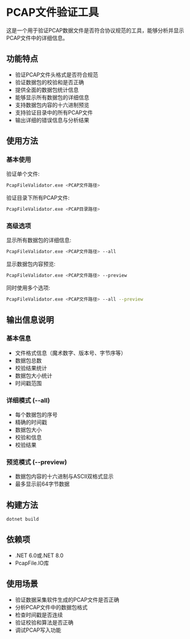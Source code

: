 # PCAP文件验证工具

这是一个用于验证PCAP数据文件是否符合协议规范的工具，能够分析并显示PCAP文件中的详细信息。

## 功能特点

- 验证PCAP文件头格式是否符合规范
- 验证数据包的校验和是否正确
- 提供全面的数据包统计信息
- 能够显示所有数据包的详细信息
- 支持数据包内容的十六进制预览
- 支持验证目录中的所有PCAP文件
- 输出详细的错误信息与分析结果

## 使用方法

### 基本使用

验证单个文件:

```bash
PcapFileValidator.exe <PCAP文件路径>
```

验证目录下所有PCAP文件:

```bash
PcapFileValidator.exe <PCAP目录路径>
```

### 高级选项

显示所有数据包的详细信息:

```bash
PcapFileValidator.exe <PCAP文件路径> --all
```

显示数据包内容预览:

```bash
PcapFileValidator.exe <PCAP文件路径> --preview
```

同时使用多个选项:

```bash
PcapFileValidator.exe <PCAP文件路径> --all --preview
```

## 输出信息说明

### 基本信息
- 文件格式信息（魔术数字、版本号、字节序等）
- 数据包总数
- 校验结果统计
- 数据包大小统计
- 时间戳范围

### 详细模式 (--all)
- 每个数据包的序号
- 精确的时间戳
- 数据包大小
- 校验和信息
- 校验结果

### 预览模式 (--preview)
- 数据包内容的十六进制与ASCII双格式显示
- 最多显示前64字节数据

## 构建方法

```bash
dotnet build
```

## 依赖项

- .NET 6.0或.NET 8.0
- PcapFile.IO库

## 使用场景

- 验证数据采集软件生成的PCAP文件是否正确
- 分析PCAP文件中的数据包格式
- 检查时间戳是否连续
- 验证校验和算法是否正确
- 调试PCAP写入功能 